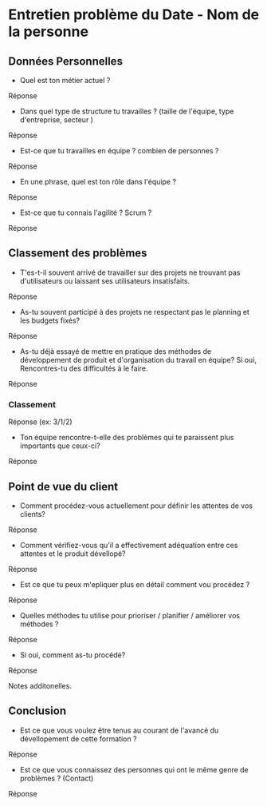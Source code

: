 # Entretien problème du Date  - Nom de la personne

## Données Personnelles

- Quel est ton métier actuel ?

Réponse

- Dans quel type de structure tu travailles ? (taille de l'équipe, type d'entreprise, secteur )

Réponse

- Est-ce que tu travailles en équipe ? combien de personnes ?

Réponse

- En une phrase, quel est ton rôle dans l'équipe ?

Réponse

- Est-ce que tu connais l'agilité ? Scrum ?

Réponse

## Classement des problèmes

- T'es-t-il souvent arrivé de travailler sur des projets ne trouvant pas d'utilisateurs ou laissant ses utilisateurs insatisfaits.

Réponse

- As-tu souvent participé à des projets ne respectant pas le planning et les budgets fixés?

Réponse

- As-tu déjà essayé de mettre en pratique des méthodes de développement de produit et d'organisation du travail en équipe? Si oui, Rencontres-tu des difficultés à le faire.

Réponse

### Classement

Réponse (ex: 3/1/2)

- Ton équipe rencontre-t-elle des problèmes qui te paraissent plus importants que ceux-ci?

Réponse

## Point de vue du client

- Comment procédez-vous actuellement pour définir les attentes de vos clients?

Réponse

- Comment vérifiez-vous qu'il a effectivement adéquation entre ces attentes et le produit dévellopé?

Réponse

- Est ce que tu peux m'epliquer plus en détail comment vou procédez ?

Réponse

- Quelles méthodes tu utilise pour prioriser / planifier / améliorer vos méthodes ?

Réponse

- Si oui, comment as-tu procédé?

Réponse

Notes additonelles.

## Conclusion

- Est ce que vous voulez être tenus au courant de l'avancé du dévellopement de cette formation ?

Réponse

- Est ce que vous connaissez des personnes qui ont le même genre de problèmes ? (Contact)

Réponse
